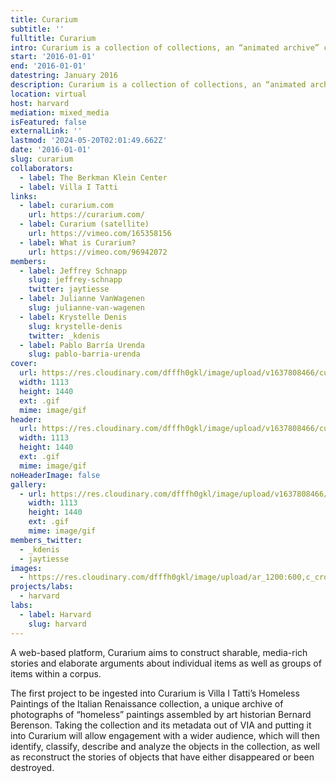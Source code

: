 ```yaml
---
title: Curarium
subtitle: ''
fulltitle: Curarium
intro: Curarium is a collection of collections, an “animated archive” crowdsourcing annotation, curation, and augmentation of works within and beyond their respective collections.
start: '2016-01-01'
end: '2016-01-01'
datestring: January 2016
description: Curarium is a collection of collections, an “animated archive” crowdsourcing annotation, curation, and augmentation of works within and beyond their respective…
location: virtual
host: harvard
mediation: mixed_media
isFeatured: false
externalLink: ''
lastmod: '2024-05-20T02:01:49.662Z'
date: '2016-01-01'
slug: curarium
collaborators:
  - label: The Berkman Klein Center
  - label: Villa I Tatti
links:
  - label: curarium.com
    url: https://curarium.com/
  - label: Curarium (satellite)
    url: https://vimeo.com/165358156
  - label: What is Curarium?
    url: https://vimeo.com/96942072
members:
  - label: Jeffrey Schnapp
    slug: jeffrey-schnapp
    twitter: jaytiesse
  - label: Julianne VanWagenen
    slug: julianne-van-wagenen
  - label: Krystelle Denis
    slug: krystelle-denis
    twitter: _kdenis
  - label: Pablo Barría Urenda
    slug: pablo-barria-urenda
cover:
  url: https://res.cloudinary.com/dfffh0gkl/image/upload/v1637808466/curarium1_33f2510f08.gif
  width: 1113
  height: 1440
  ext: .gif
  mime: image/gif
header:
  url: https://res.cloudinary.com/dfffh0gkl/image/upload/v1637808466/curarium1_33f2510f08.gif
  width: 1113
  height: 1440
  ext: .gif
  mime: image/gif
noHeaderImage: false
gallery:
  - url: https://res.cloudinary.com/dfffh0gkl/image/upload/v1637808466/curarium1_33f2510f08.gif
    width: 1113
    height: 1440
    ext: .gif
    mime: image/gif
members_twitter:
  - _kdenis
  - jaytiesse
images:
  - https://res.cloudinary.com/dfffh0gkl/image/upload/ar_1200:600,c_crop/c_limit,h_1200,w_600/v1637808466/curarium1_33f2510f08.jpg
projects/labs:
  - harvard
labs:
  - label: Harvard
    slug: harvard
---
```

A web-based platform, Curarium aims to construct sharable, media-rich stories and elaborate arguments about individual items as well as groups of items within a corpus. 

The first project to be ingested into Curarium is Villa I Tatti’s Homeless Paintings of the Italian Renaissance collection, a unique archive of photographs of “homeless” paintings assembled by art historian Bernard Berenson. Taking the collection and its metadata out of VIA and putting it into Curarium will allow engagement with a wider audience, which will then identify, classify, describe and analyze the objects in the collection, as well as reconstruct the stories of objects that have either disappeared or been destroyed.